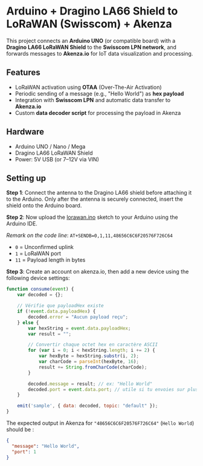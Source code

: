 # Arduino + Dragino LA66 Shield to LoRaWAN (Swisscom) + Akenza

This project connects an **Arduino UNO** (or compatible board) with a **Dragino LA66 LoRaWAN Shield** to the **Swisscom LPN network**, and forwards messages to **Akenza.io** for IoT data visualization and processing.

## Features

* LoRaWAN activation using **OTAA** (Over-The-Air Activation)
* Periodic sending of a message (e.g., "Hello World") as **hex payload**
* Integration with **Swisscom LPN** and automatic data transfer to **Akenza.io**
* Custom **data decoder script** for processing the payload in Akenza

## Hardware

* Arduino UNO / Nano / Mega
* Dragino LA66 LoRaWAN Shield
* Power: 5V USB (or 7–12V via VIN)

## Setting up

**Step 1**: Connect the antenna to the Dragino LA66 shield before attaching it to the Arduino.
Only after the antenna is securely connected, insert the shield onto the Arduino board.

**Step 2**: Now upload the [lorawan.ino](./lorawan.ino) sketch to your Arduino using the Arduino IDE.

*Remark on the code line*: ```AT+SENDB=0,1,11,48656C6C6F20576F726C64```

  * `0` = Unconfirmed uplink
  * `1` = LoRaWAN port
  * `11` = Payload length in bytes

**Step 3**: Create an account on akenza.io, then add a new device using the following device settings:

```javascript
function consume(event) {
    var decoded = {};

    // Vérifie que payloadHex existe
    if (!event.data.payloadHex) {
        decoded.error = "Aucun payload reçu";
    } else {
        var hexString = event.data.payloadHex;
        var result = "";

        // Convertir chaque octet hex en caractère ASCII
        for (var i = 0; i < hexString.length; i += 2) {
            var hexByte = hexString.substr(i, 2);
            var charCode = parseInt(hexByte, 16);
            result += String.fromCharCode(charCode);
        }

        decoded.message = result; // ex: "Hello World"
        decoded.port = event.data.port; // utile si tu envoies sur plusieurs ports
    }

    emit('sample', { data: decoded, topic: "default" });
}

```

The expected output in Akenza for ```"48656C6C6F20576F726C64"``` (```Hello World```) should be :

```json
{
  "message": "Hello World",
  "port": 1
}
```
